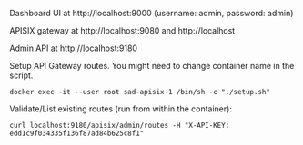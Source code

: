 Dashboard UI at http://localhost:9000 (username: admin, password: admin)

APISIX gateway at http://localhost:9080 and http://localhost

Admin API at http://localhost:9180

Setup API Gateway routes. You might need to change container name in the script.
```
docker exec -it --user root sad-apisix-1 /bin/sh -c "./setup.sh"
```

Validate/List existing routes (run from within the container):
```
curl localhost:9180/apisix/admin/routes -H "X-API-KEY: edd1c9f034335f136f87ad84b625c8f1"
```

